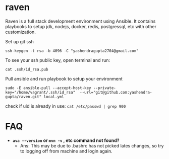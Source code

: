 # raven
Raven is a full stack development environment using Ansible. It contains playbooks to setup jdk, nodejs, docker, redis, postgressql, etc with other customization. 

Set up git ssh

```shell
ssh-keygen -t rsa -b 4096 -C "yashendragupta2704@gmail.com"
```

To see your ssh public key, open terminal and run:
```shell
cat .ssh/id_rsa.pub
```

Pull ansible and run playbook to setup your environment
```shell
sudo -E ansible-pull --accept-host-key --private-key="/home/vagrant/.ssh/id_rsa"  --url="git@github.com:yashendra-gupta/raven.git" local.yml
```


check if uid is already in use: `cat /etc/passwd | grep 900`

# FAQ
- **`ava --version` or `mvn -v` , etc command not found?** 
  - Ans: This may be due to .bashrc has not picked lates changes, so try to logging off from machine and login again.
